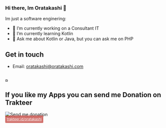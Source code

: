
### Hi there, Im Oratakashi 👋

Im just a software enginering:

- 🔭 I’m currently working on a Consultant IT
- 🌱 I’m currently learning Kotlin
- 💬 Ask me about Kotlin or Java, but you can ask me on PHP

## Get in touch
- Email: oratakashi@oratakashi.com

<br/>
<a href="https://www.buymeacoffee.com/oratakashi" target="_blank"><img src="https://cdn.buymeacoffee.com/buttons/lato-black.png" alt="Buy Me A Coffee" style="height: 10px !important;width: 10px !important;" ></a>
<br/>

## If you like my Apps you can send me Donation on Trakteer
<img src="https://i.ibb.co/ZWTfPPv/myqr.png" alt="Send me donation"></img><br/>
<a href="https://trakteer.id/oratakashi" style="background: rgba(191,53,46,.7); text-align: center; color: white; box-sizing: border-box; max-width: 220px; padding: 5px; line-height: 1.25em; border-radius: .2em; font-size: .8em;">trakteer.id/oratakashi</a>
